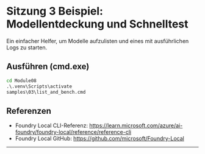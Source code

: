 <!--
CO_OP_TRANSLATOR_METADATA:
{
  "original_hash": "ed8edea2fc43898c2537130fb3ae6878",
  "translation_date": "2025-09-22T12:58:34+00:00",
  "source_file": "Module08/samples/03/README.md",
  "language_code": "de"
}
-->
# Sitzung 3 Beispiel: Modellentdeckung und Schnelltest

Ein einfacher Helfer, um Modelle aufzulisten und eines mit ausführlichen Logs zu starten.

## Ausführen (cmd.exe)
```cmd
cd Module08
.\.venv\Scripts\activate
samples\03\list_and_bench.cmd
```

## Referenzen
- Foundry Local CLI-Referenz: https://learn.microsoft.com/azure/ai-foundry/foundry-local/reference/reference-cli
- Foundry Local GitHub: https://github.com/microsoft/Foundry-Local

---

